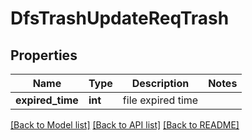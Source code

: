 # DfsTrashUpdateReqTrash

## Properties
Name | Type | Description | Notes
------------ | ------------- | ------------- | -------------
**expired_time** | **int** | file expired time | 

[[Back to Model list]](../README.md#documentation-for-models) [[Back to API list]](../README.md#documentation-for-api-endpoints) [[Back to README]](../README.md)


